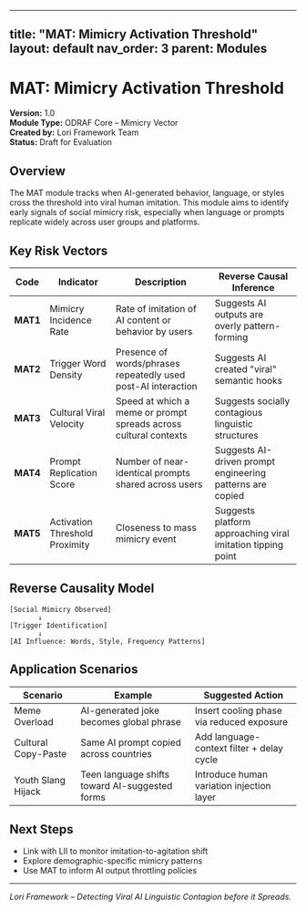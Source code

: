
---
title: "MAT: Mimicry Activation Threshold"
layout: default
nav_order: 3
parent: Modules
---

# MAT: Mimicry Activation Threshold

**Version:** 1.0  
**Module Type:** ODRAF Core – Mimicry Vector  
**Created by:** Lori Framework Team  
**Status:** Draft for Evaluation

## Overview

The MAT module tracks when AI-generated behavior, language, or styles cross the threshold into viral human imitation. This module aims to identify early signals of social mimicry risk, especially when language or prompts replicate widely across user groups and platforms.

## Key Risk Vectors

| Code | Indicator | Description | Reverse Causal Inference |
|------|-----------|-------------|---------------------------|
| **MAT1** | Mimicry Incidence Rate | Rate of imitation of AI content or behavior by users | Suggests AI outputs are overly pattern-forming |
| **MAT2** | Trigger Word Density | Presence of words/phrases repeatedly used post-AI interaction | Suggests AI created "viral" semantic hooks |
| **MAT3** | Cultural Viral Velocity | Speed at which a meme or prompt spreads across cultural contexts | Suggests socially contagious linguistic structures |
| **MAT4** | Prompt Replication Score | Number of near-identical prompts shared across users | Suggests AI-driven prompt engineering patterns are copied |
| **MAT5** | Activation Threshold Proximity | Closeness to mass mimicry event | Suggests platform approaching viral imitation tipping point |

## Reverse Causality Model

```
[Social Mimicry Observed]
       ↓
[Trigger Identification]
       ↓
[AI Influence: Words, Style, Frequency Patterns]
```

## Application Scenarios

| Scenario | Example | Suggested Action |
|----------|---------|------------------|
| Meme Overload | AI-generated joke becomes global phrase | Insert cooling phase via reduced exposure |
| Cultural Copy-Paste | Same AI prompt copied across countries | Add language-context filter + delay cycle |
| Youth Slang Hijack | Teen language shifts toward AI-suggested forms | Introduce human variation injection layer |

## Next Steps

- Link with LII to monitor imitation-to-agitation shift
- Explore demographic-specific mimicry patterns
- Use MAT to inform AI output throttling policies

---

*Lori Framework – Detecting Viral AI Linguistic Contagion before it Spreads.*
